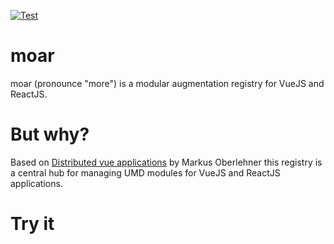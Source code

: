 [![Test](https://github.com/nadilas/moar/actions/workflows/test.yml/badge.svg)](https://github.com/nadilas/moar/actions/workflows/test.yml)

# moar

moar (pronounce "more") is a modular augmentation registry for VueJS and ReactJS.

# But why?

Based on [Distributed vue applications](https://markus.oberlehner.net/blog/distributed-vue-applications-loading-components-via-http/)
by Markus Oberlehner this registry is a central hub for managing UMD modules for VueJS and ReactJS applications.

# Try it
